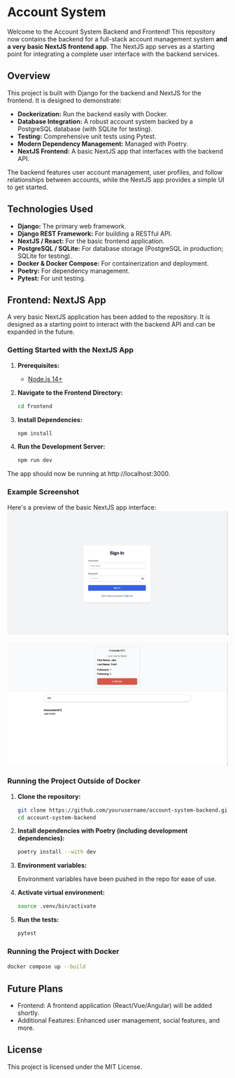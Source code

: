 # Account System

Welcome to the Account System Backend and Frontend! This repository now contains the backend for a full-stack account management system **and a very basic NextJS frontend app**. The NextJS app serves as a starting point for integrating a complete user interface with the backend services.

## Overview

This project is built with Django for the backend and NextJS for the frontend. It is designed to demonstrate:
- **Dockerization:** Run the backend easily with Docker.
- **Database Integration:** A robust account system backed by a PostgreSQL database (with SQLite for testing).
- **Testing:** Comprehensive unit tests using Pytest.
- **Modern Dependency Management:** Managed with Poetry.
- **NextJS Frontend:** A basic NextJS app that interfaces with the backend API.

The backend features user account management, user profiles, and follow relationships between accounts, while the NextJS app provides a simple UI to get started.

## Technologies Used

- **Django:** The primary web framework.
- **Django REST Framework:** For building a RESTful API.
- **NextJS / React:** For the basic frontend application.
- **PostgreSQL / SQLite:** For database storage (PostgreSQL in production; SQLite for testing).
- **Docker & Docker Compose:** For containerization and deployment.
- **Poetry:** For dependency management.
- **Pytest:** For unit testing.

## Frontend: NextJS App

A very basic NextJS application has been added to the repository. It is designed as a starting point to interact with the backend API and can be expanded in the future.

### Getting Started with the NextJS App

1. **Prerequisites:**
   - [Node.js 14+](https://nodejs.org/en/download/)

2. **Navigate to the Frontend Directory:**
   ```bash
   cd frontend
   ```

3. **Install Dependencies:**
   ```bash
   npm install
   ```

4. **Run the Development Server:**
   ```bash
   npm run dev
   ```

The app should now be running at http://localhost:3000.

### Example Screenshot
Here's a preview of the basic NextJS app interface:
![Log in - Interface](./asset/log_in.png)

![Base Interface](./asset/base_account.png)


### Running the Project Outside of Docker

1. **Clone the repository:**

   ```bash
   git clone https://github.com/yourusername/account-system-backend.git
   cd account-system-backend
   ```

2. **Install dependencies with Poetry (including development dependencies):**

   ```bash
   poetry install --with dev
   ```

3. **Environment variables:**

    Environment variables have been pushed in the repo for ease of use.


4. **Activate virtual environment:**

   ```bash
   source .venv/bin/activate
   ```

5. **Run the tests:**

   ```bash
   pytest
   ```

### Running the Project with Docker

   ```bash
   docker compose up --build
   ```

## Future Plans

- Frontend: A frontend application (React/Vue/Angular) will be added shortly.
- Additional Features: Enhanced user management, social features, and more.



## License

This project is licensed under the MIT License.



